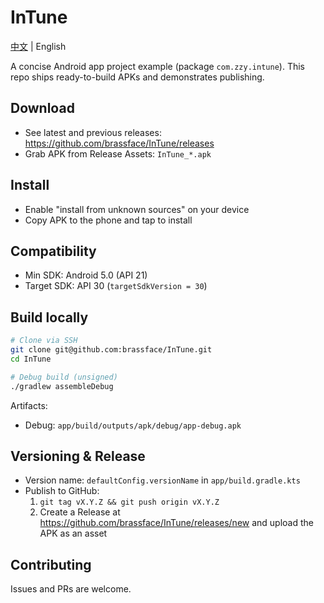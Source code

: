 # InTune

[中文](README.md) | English

A concise Android app project example (package `com.zzy.intune`). This repo ships ready-to-build APKs and demonstrates publishing.

## Download
- See latest and previous releases: https://github.com/brassface/InTune/releases
- Grab APK from Release Assets: `InTune_*.apk`

## Install
- Enable "install from unknown sources" on your device
- Copy APK to the phone and tap to install

## Compatibility
- Min SDK: Android 5.0 (API 21)
- Target SDK: API 30 (`targetSdkVersion = 30`)

## Build locally
```bash
# Clone via SSH
git clone git@github.com:brassface/InTune.git
cd InTune

# Debug build (unsigned)
./gradlew assembleDebug
```

Artifacts:
- Debug: `app/build/outputs/apk/debug/app-debug.apk`

 

## Versioning & Release
- Version name: `defaultConfig.versionName` in `app/build.gradle.kts`
- Publish to GitHub:
  1. `git tag vX.Y.Z && git push origin vX.Y.Z`
  2. Create a Release at https://github.com/brassface/InTune/releases/new and upload the APK as an asset

## Contributing
Issues and PRs are welcome.


